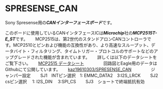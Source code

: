 # SPRESENSE_CAN
Sony Spresense用の***CANインターフェースボード***です。

このボードに使用しているCANインタフェースICは***Microchip***社の***MCP2515T-E_ST***です。　　
MCP2515は、第2世代のスタンドアロンCANコントローラです。MCP2510とピンおよび機能の互換性があり、より高速なスループット、データバイト・フィルタリング、タイムトリガー・プロトコルのサポートなどのアップグレードされた機能が含まれています。　　
詳しくは以下のデータシートをご覧下さい。　　
[MCP2515 データシート](https://www.mouser.jp/datasheet/2/268/MCP2515-Stand-Alone-CAN-Controller-with-SPI-200018-708845.pdf)　　
　　
回路図とEagle用のデータはGithubにて公開しています。　　
[kaz19610303/SPRESENSE_CAN](https://github.com/kaz19610303/SPRESENSE_CAN)　　
　　
ジャンパー設定　　
SJ1　INTピン選択　1: EMMC_DATA2　3:I2S_LRCK　　
SJ2　csピン選択　 1: I2S_DIN　   3:SPI_CS　　
SJ3　ショートで終端抵抗有効　　
